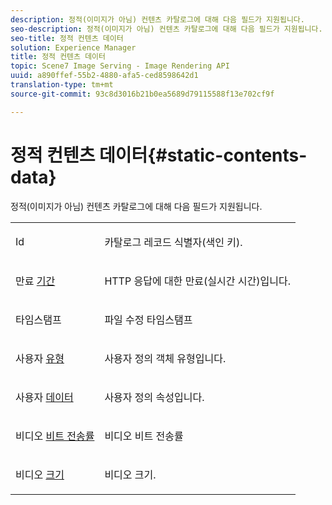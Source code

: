 ```yaml
---
description: 정적(이미지가 아님) 컨텐츠 카탈로그에 대해 다음 필드가 지원됩니다.
seo-description: 정적(이미지가 아님) 컨텐츠 카탈로그에 대해 다음 필드가 지원됩니다.
seo-title: 정적 컨텐츠 데이터
solution: Experience Manager
title: 정적 컨텐츠 데이터
topic: Scene7 Image Serving - Image Rendering API
uuid: a890ffef-55b2-4880-afa5-ced8598642d1
translation-type: tm+mt
source-git-commit: 93c8d3016b21b0ea5689d79115588f13e702cf9f

---
```



# 정적 컨텐츠 데이터{#static-contents-data}

정적(이미지가 아님) 컨텐츠 카탈로그에 대해 다음 필드가 지원됩니다.

<table id="simpletable_D1DEF6268BA744AD804B9BA3D9AEE800"> 
 <tr class="strow"> 
  <td class="stentry"> <p><span class="codeph"> Id <a href="/help/aem-is-ir-api/is-api/image-catalog/image-serving-api-ref/c-image-catalog-reference/c-image-svg-data-reference/c-image-data-reference/r-id-cat.md" type="reference" format="dita" scope="local"></a></span> </p></td> 
  <td class="stentry"> <p>카탈로그 레코드 식별자(색인 키). </p></td> 
 </tr> 
 <tr class="strow"> 
  <td class="stentry"> <p><span class="codeph"> 만료 <a href="../../../../../../is-api/image-catalog/image-serving-api-ref/c-image-catalog-reference/c-image-svg-data-reference/c-static-content-data-reference/r-expiration-static.md#reference-a7afd668ecbb4d2da65d86259aa6a28a" type="reference" format="dita" scope="local"> 기간</a></span> </p></td> 
  <td class="stentry"> <p>HTTP 응답에 대한 만료(실시간 시간)입니다. </p></td> 
 </tr> 
 <tr class="strow"> 
  <td class="stentry"> <p><span class="codeph"> 타임스탬프 <a href="../../../../../../is-api/image-catalog/image-serving-api-ref/c-image-catalog-reference/c-image-svg-data-reference/c-static-content-data-reference/r-timestamp-static.md#reference-59a27b72f4cb4a53a3baba83214c4ded" type="reference" format="dita" scope="local"></a></span> </p></td> 
  <td class="stentry"> <p>파일 수정 타임스탬프 </p></td> 
 </tr> 
 <tr class="strow"> 
  <td class="stentry"> <p><span class="codeph"> 사용자 <a href="/help/aem-is-ir-api/is-api/image-catalog/image-serving-api-ref/c-image-catalog-reference/c-image-svg-data-reference/c-image-data-reference/r-usertype-cat.md" type="reference" format="dita" scope="local"> 유형</a></span> </p></td> 
  <td class="stentry"> <p>사용자 정의 객체 유형입니다. </p></td> 
 </tr> 
 <tr class="strow"> 
  <td class="stentry"> <p><span class="codeph"> 사용자 <a href="/help/aem-is-ir-api/is-api/image-catalog/image-serving-api-ref/c-image-catalog-reference/c-image-svg-data-reference/c-image-data-reference/r-userdata-cat.md" type="reference" format="dita" scope="local"> 데이터</a></span> </p></td> 
  <td class="stentry"> <p>사용자 정의 속성입니다. </p></td> 
 </tr> 
 <tr class="strow"> 
  <td class="stentry"> <p><span class="codeph"> 비디오 <a href="/help/aem-is-ir-api/is-api/image-catalog/image-serving-api-ref/c-image-catalog-reference/c-attributes-reference/r-videobitrate-cat.md" type="reference" format="dita" scope="local"> 비트 전송률</a></span> </p></td> 
  <td class="stentry"> <p>비디오 비트 전송률 </p></td> 
 </tr> 
 <tr class="strow"> 
  <td class="stentry"> <p><span class="codeph"> 비디오 <a href="/help/aem-is-ir-api/is-api/image-catalog/image-serving-api-ref/c-image-catalog-reference/c-attributes-reference/r-videosize-cat.md" type="reference" format="dita" scope="local"> 크기</a></span> </p></td> 
  <td class="stentry"> <p>비디오 크기. </p></td> 
 </tr> 
</table>


